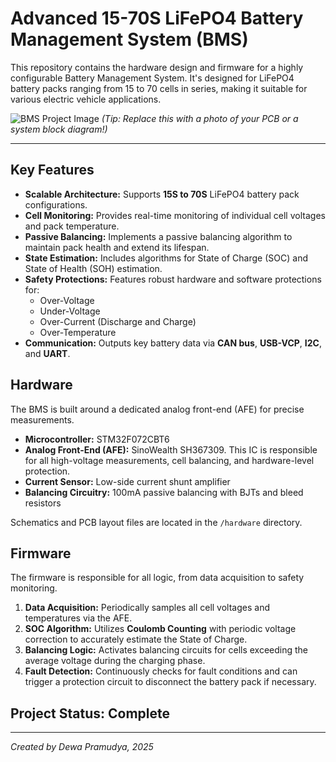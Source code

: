 # Advanced 15-70S LiFePO4 Battery Management System (BMS)

This repository contains the hardware design and firmware for a highly configurable Battery Management System. It's designed for LiFePO4 battery packs ranging from 15 to 70 cells in series, making it suitable for various electric vehicle applications.

![BMS Project Image](placeholder.png)
*(Tip: Replace this with a photo of your PCB or a system block diagram!)*

---

## Key Features
* **Scalable Architecture:** Supports **15S to 70S** LiFePO4 battery pack configurations.
* **Cell Monitoring:** Provides real-time monitoring of individual cell voltages and pack temperature.
* **Passive Balancing:** Implements a passive balancing algorithm to maintain pack health and extend its lifespan.
* **State Estimation:** Includes algorithms for State of Charge (SOC) and State of Health (SOH) estimation.
* **Safety Protections:** Features robust hardware and software protections for:
    * Over-Voltage
    * Under-Voltage
    * Over-Current (Discharge and Charge)
    * Over-Temperature
* **Communication:** Outputs key battery data via **CAN bus**, **USB-VCP**, **I2C**, and **UART**.

## Hardware
The BMS is built around a dedicated analog front-end (AFE) for precise measurements.

* **Microcontroller:** STM32F072CBT6
* **Analog Front-End (AFE):** SinoWealth SH367309. This IC is responsible for all high-voltage measurements, cell balancing, and hardware-level protection.
* **Current Sensor:** Low-side current shunt amplifier
* **Balancing Circuitry:** 100mA passive balancing with BJTs and bleed resistors

Schematics and PCB layout files are located in the `/hardware` directory.

## Firmware
The firmware is responsible for all logic, from data acquisition to safety monitoring.

1.  **Data Acquisition:** Periodically samples all cell voltages and temperatures via the AFE.
2.  **SOC Algorithm:** Utilizes **Coulomb Counting** with periodic voltage correction to accurately estimate the State of Charge.
3.  **Balancing Logic:** Activates balancing circuits for cells exceeding the average voltage during the charging phase.
4.  **Fault Detection:** Continuously checks for fault conditions and can trigger a protection circuit to disconnect the battery pack if necessary.

## Project Status: Complete
---
*Created by Dewa Pramudya, 2025*

